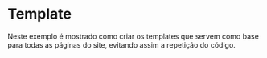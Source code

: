 Template
===

Neste exemplo é mostrado como criar os templates que servem como base para todas as páginas do site, evitando assim a 
repetição do código.
